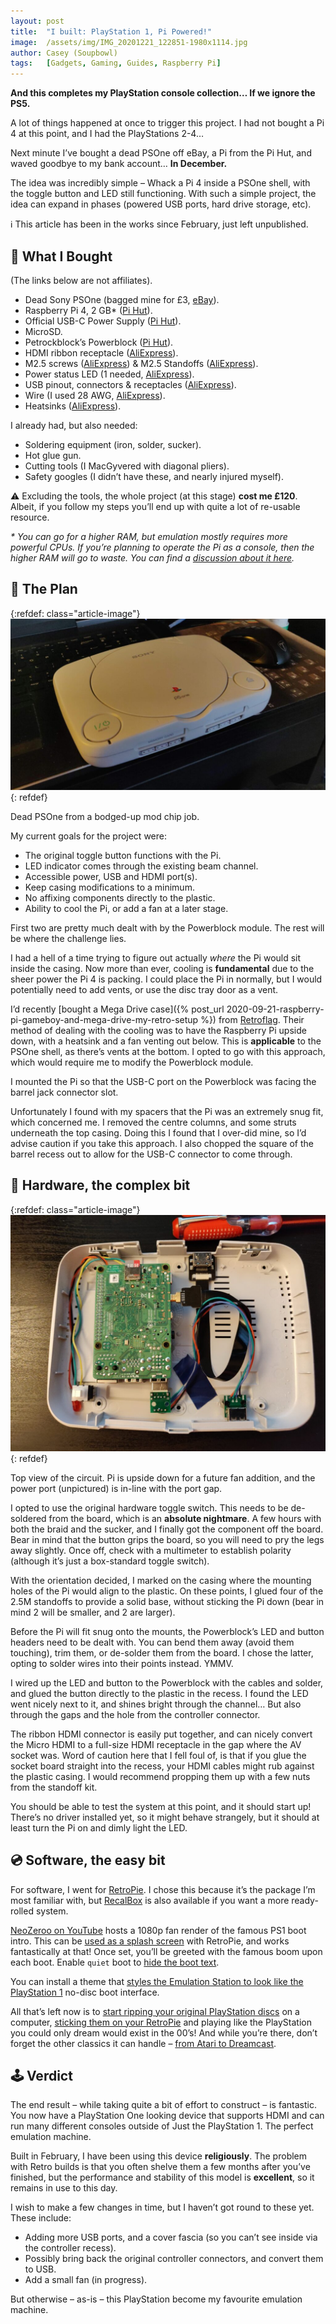 ```yaml
---
layout: post
title:  "I built: PlayStation 1, Pi Powered!"
image:  /assets/img/IMG_20201221_122851-1980x1114.jpg
author: Casey (Soupbowl)
tags:   [Gadgets, Gaming, Guides, Raspberry Pi]
---
```


**And this completes my PlayStation console collection… If we ignore the PS5.**

A lot of things happened at once to trigger this project. I had not bought a Pi 4 at this point, and I had the PlayStations 2-4…

Next minute I’ve bought a dead PSOne off eBay, a Pi from the Pi Hut, and waved goodbye to my bank account… **In December.**

The idea was incredibly simple – Whack a Pi 4 inside a PSOne shell, with the toggle button and LED still functioning. With such a simple project, the idea can expand in phases (powered USB ports, hard drive storage, etc).

:information_source: This article has been in the works since February, just left unpublished.

## :shopping_cart: What I Bought

(The links below are not affiliates).

*   Dead Sony PSOne (bagged mine for £3, [eBay](https://www.ebay.co.uk/sch/i.html?_from=R40&_nkw=psone&_sacat=0&rt=nc&LH_ItemCondition=7000)).
*   Raspberry Pi 4, 2 GB\* ([Pi Hut](https://thepihut.com/products/raspberry-pi-4-model-b)).
*   Official USB-C Power Supply ([Pi Hut](https://thepihut.com/products/raspberry-pi-psu-uk)).
*   MicroSD.
*   Petrockblock’s Powerblock ([Pi Hut](https://thepihut.com/products/powerblock-raspberry-pi-power-switch)).
*   HDMI ribbon receptacle ([AliExpress](https://aliexpress.ru/item/32833580742.html)).
*   M2.5 screws ([AliExpress](https://aliexpress.ru/item/4000056753202.html)) & M2.5 Standoffs ([AliExpress](https://aliexpress.ru/item/32862529967.html)).
*   Power status LED (1 needed, [AliExpress](https://aliexpress.ru/item/32848810276.html)).
*   USB pinout, connectors & receptacles ([AliExpress](https://aliexpress.ru/item/4000385426649.html)).
*   Wire (I used 28 AWG, [AliExpress](https://aliexpress.ru/item/4001048052736.html)).
*   Heatsinks ([AliExpress](https://aliexpress.ru/item/33021531558.html)).

I already had, but also needed:

*   Soldering equipment (iron, solder, sucker).
*   Hot glue gun.
*   Cutting tools (I MacGyvered with diagonal pliers).
*   Safety googles (I didn’t have these, and nearly injured myself).

:warning: Excluding the tools, the whole project (at this stage) **cost me £120**. Albeit, if you follow my steps you’ll end up with quite a lot of re-usable resource.

_\* You can go for a higher RAM, but emulation mostly requires more powerful CPUs. If you’re planning to operate the Pi as a console, then the higher RAM will go to waste. You can find a [discussion about it here](https://retropie.org.uk/forum/topic/24302/raspberry-pi-4-does-ram-matter)._

## :book: The Plan

{:refdef: class="article-image"}
![Purchased PS One console before modifications.](/assets/img/IMG-20201125-WA0002-1024x557.jpg)
{: refdef}

Dead PSOne from a bodged-up mod chip job.

My current goals for the project were:

*   The original toggle button functions with the Pi.
*   LED indicator comes through the existing beam channel.
*   Accessible power, USB and HDMI port(s).
*   Keep casing modifications to a minimum.
*   No affixing components directly to the plastic.
*   Ability to cool the Pi, or add a fan at a later stage.

First two are pretty much dealt with by the Powerblock module. The rest will be where the challenge lies.

I had a hell of a time trying to figure out actually _where_ the Pi would sit inside the casing. Now more than ever, cooling is **fundamental** due to the sheer power the Pi 4 is packing. I could place the Pi in normally, but I would potentially need to add vents, or use the disc tray door as a vent.

I’d recently [bought a Mega Drive case]({% post_url 2020-09-21-raspberry-pi-gameboy-and-mega-drive-my-retro-setup %}) from [Retroflag](http://retroflag.com/MEGAPi-CASE-M.html). Their method of dealing with the cooling was to have the Raspberry Pi upside down, with a heatsink and a fan venting out below. This is **applicable** to the PSOne shell, as there’s vents at the bottom. I opted to go with this approach, which would require me to modify the Powerblock module.

I mounted the Pi so that the USB-C port on the Powerblock was facing the barrel jack connector slot.

Unfortunately I found with my spacers that the Pi was an extremely snug fit, which concerned me. I removed the centre columns, and some struts underneath the top casing. Doing this I found that I over-did mine, so I’d advise caution if you take this approach. I also chopped the square of the barrel recess out to allow for the USB-C connector to come through.

## :construction: Hardware, the complex bit

{:refdef: class="article-image"}
![Eagle view of the modified PS One with the circuits exposed.](/assets/img/IMG_20201221_122256-1024x768.jpg)
{: refdef}

Top view of the circuit. Pi is upside down for a future fan addition, and the power port (unpictured) is in-line with the port gap.

I opted to use the original hardware toggle switch. This needs to be de-soldered from the board, which is an **absolute nightmare**. A few hours with both the braid and the sucker, and I finally got the component off the board. Bear in mind that the button grips the board, so you will need to pry the legs away slightly. Once off, check with a multimeter to establish polarity (although it’s just a box-standard toggle switch).

With the orientation decided, I marked on the casing where the mounting holes of the Pi would align to the plastic. On these points, I glued four of the 2.5M standoffs to provide a solid base, without sticking the Pi down (bear in mind 2 will be smaller, and 2 are larger).

Before the Pi will fit snug onto the mounts, the Powerblock’s LED and button headers need to be dealt with. You can bend them away (avoid them touching), trim them, or de-solder them from the board. I chose the latter, opting to solder wires into their points instead. YMMV.

I wired up the LED and button to the Powerblock with the cables and solder, and glued the button directly to the plastic in the recess. I found the LED went nicely next to it, and shines bright through the channel… But also through the gaps and the hole from the controller connector.

The ribbon HDMI connector is easily put together, and can nicely convert the Micro HDMI to a full-size HDMI receptacle in the gap where the AV socket was. Word of caution here that I fell foul of, is that if you glue the socket board straight into the recess, your HDMI cables might rub against the plastic casing. I would recommend propping them up with a few nuts from the standoff kit.

You should be able to test the system at this point, and it should start up! There’s no driver installed yet, so it might behave strangely, but it should at least turn the Pi on and dimly light the LED.

## :cd: Software, the easy bit

For software, I went for [RetroPie](https://retropie.org.uk/download/). I chose this because it’s the package I’m most familiar with, but [RecalBox](https://www.recalbox.com/) is also available if you want a more ready-rolled system.

[NeoZeroo on YouTube](https://youtu.be/oAhvQoLpvsM) hosts a 1080p fan render of the famous PS1 boot intro. This can be [used as a splash screen](https://retropie.org.uk/docs/Splashscreen/) with RetroPie, and works fantastically at that! Once set, you’ll be greeted with the famous boom upon each boot. Enable `quiet` boot to [hide the boot text](https://retropie.org.uk/docs/FAQ/#how-do-i-hide-the-boot-text).

You can install a theme that [styles the Emulation Station to look like the PlayStation 1](https://retropie.org.uk/docs/Themes/#theme-gallery) no-disc boot interface.

All that’s left now is to [start ripping your original PlayStation discs](https://www.reddit.com/r/PlaystationClassic/comments/alla7z/how_to_get_started_ripping_my_psone_games/) on a computer, [sticking them on your RetroPie](https://retropie.org.uk/docs/Transferring-Roms/) and playing like the PlayStation you could only dream would exist in the 00’s! And while you’re there, don’t forget the other classics it can handle – [from Atari to Dreamcast](https://retropie.org.uk/docs/Supported-Systems/).

## :joystick: Verdict

The end result – while taking quite a bit of effort to construct – is fantastic. You now have a PlayStation One looking device that supports HDMI and can run many different consoles outside of Just the PlayStation 1. The perfect emulation machine.

Built in February, I have been using this device **religiously**. The problem with Retro builds is that you often shelve them a few months after you’ve finished, but the performance and stability of this model is **excellent**, so it remains in use to this day.

I wish to make a few changes in time, but I haven’t got round to these yet. These include:

*   Adding more USB ports, and a cover fascia (so you can’t see inside via the controller recess).
*   Possibly bring back the original controller connectors, and convert them to USB.
*   Add a small fan (in progress).

But otherwise – as-is – this PlayStation become my favourite emulation machine.
